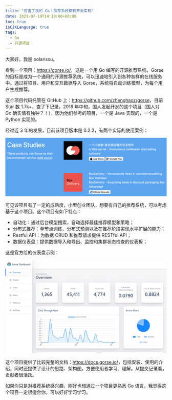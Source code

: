 ```yaml
---
title: "厉害了我的 Go：推荐系统都有开源实现"
date: 2021-07-19T14:10:00+08:00
toc: true
isCJKLanguage: true
tags: 
  - Go
  - 开源项目
---
```


大家好，我是 polarisxu。

看到一个项目：<https://gorse.io/>，这是一个用 Go 编写的开源推荐系统。Gorse 的目标是成为一个通用的开源推荐系统，可以迅速地引入到各种各样的在线服务中。通过将项目、用户和交互数据导入 Gorse，系统将自动训练模型，为每个用户生成推荐。

这个项目代码托管在 GitHub 上：<https://github.com/zhenghaoz/gorse>，目前 Star 数 1.7k+，查了下记录，2018 年中旬，国人发起开发的这个项目（国人对 Go 确实情有独钟？！），因为他们参考的项目，一个是 Java 实现的，一个是 Python 实现的。

经过近 3 年的发展，目前该项目版本是 0.2.2，有两个实际的使用案例：

![](imgs/case.png)

可见该项目有了一定的成熟度，小型创业团队，想要有自己的推荐系统，可以考虑基于这个项目。这个项目有如下特点：

- 自动化：通过后台模型搜索，自动选择最佳推荐模型和策略；
- 分布式推荐：单节点训练、分布式预测以及在推荐阶段实现水平扩展的能力；
- Restful API：为数据 CRUD 和推荐请求提供 RESTful API；
- 数据仪表盘：提供数据导入和导出、监控和集群状态检查的仪表板；

这是官方给的仪表盘示例：

![](imgs/dashboard.jpg)

这个项目提供了比较完整的文档：<https://docs.gorse.io/>，包括安装、使用的介绍，同时还提供了设计的思路、架构图，方便使用者学习、理解。从提交记录看，贡献者很活跃。

如果你只是对推荐系统感兴趣，刚好也想通过一个项目更熟悉 Go 语言，我觉得这个项目一定很适合你，可以好好学习学习。

